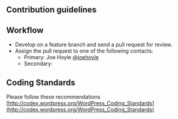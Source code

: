 ## Contribution guidelines ##

## Workflow ##

* Develop on a feature branch and send a pull request for review.
* Assign the pull request to one of the following contacts:
	* Primary: Joe Hoyle [@joehoyle](https://github.com/joehoyle)
	* Secondary: 


## Coding Standards ##

Please follow these recommendations
[http://codex.wordpress.org/WordPress_Coding_Standards](http://codex.wordpress.org/WordPress_Coding_Standards)
